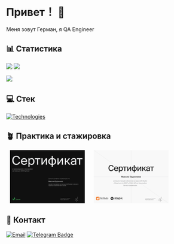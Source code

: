 #  Привет！ 👋
Меня зовут Герман, я QA Engineer

## 📊 Статистика

![](https://github-readme-stats.vercel.app/api?username=German-D&show_icons=true&locale=en&langs_count=8&card_width=320)
![](https://github-readme-stats.vercel.app/api/top-langs?username=German-D&layout=compact&langs_count=8&card_width=320)

<!-- Выбор темы ↑↑: https://github.com/anuraghazra/github-readme-stats/blob/master/themes/README.md --> 

![](https://github-readme-activity-graph.vercel.app/graph?username=German-D&theme=minimal)

<!-- Выбор темы ↑↑: https://github.com/Ashutosh00710/github-readme-activity-graph/blob/main/THEMES.md --> 

## 💻 Стек

<a href="https://skillicons.dev">
  <img alt="Technologies" src="https://skillicons.dev/icons?i=html,git,cypress,docker,firebase,grafana,githubactions,gitlab,kafka,mongodb,postgres,postman,sublime,sentry,vscode,androidstudio,elasticsearch,notion,sublime,selenium," />
</a> 

<!-- Выбор иконок ↑↑ https://github.com/tandpfun/skill-icons#readme --> 

## 🪴 Практика и стажировка
[<img src="/diploma_ru.png" width="200px" hspace="10px" alt="Сертификат об окончании стажировки»">](https://github.com/German-D/German-D/blob/main/diploma_ru.png)
[<img src="/stepic_ru.png" width="200px" hspace="10px" alt="Сертификат об окончании стажировки»">](https://github.com/German-D/German-D/blob/main/stepic_ru.png)


## 🤝 Контакт
[![Email](https://img.shields.io/badge/Email-3b5998?style=flat-square&logo=Mail.Ru&logoColor=white)](mailto:german@dolnikov.ru)
[![Telegram Badge](https://img.shields.io/badge/-Telegram-0088cc?style=flat-square&logo=Telegram&logoColor=white)](https://t.me/dolnikov)

<!-- Выбор логотипа ↑↑ https://github.com/simple-icons/simple-icons/blob/master/slugs.md --> 
